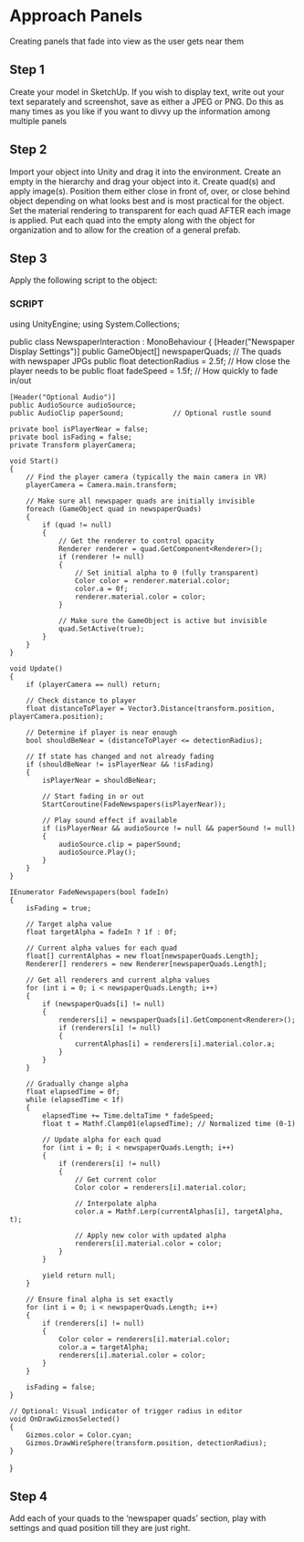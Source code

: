 # Approach Panels

 Creating panels that fade into view as the user gets near them

 
## Step 1

Create your model in SketchUp. If you wish to display text, write out your text separately and screenshot, save as either a JPEG or PNG. Do this as many times as you like if you want to divvy up the information among multiple panels

## Step 2

Import your object into Unity and drag it into the environment. Create an empty in the hierarchy and drag your object into it. Create quad(s) and apply image(s). Position them either close in front of, over, or close behind object depending on what looks best and is most practical for the object. Set the material rendering to transparent for each quad AFTER each image is applied. Put each quad into the empty along with the object for organization and to allow for the creation of a general prefab.

## Step 3

Apply the following script to the object: 

### SCRIPT
using UnityEngine;
using System.Collections;

public class NewspaperInteraction : MonoBehaviour
{
    [Header("Newspaper Display Settings")]
    public GameObject[] newspaperQuads;     // The quads with newspaper JPGs
    public float detectionRadius = 2.5f;    // How close the player needs to be
    public float fadeSpeed = 1.5f;          // How quickly to fade in/out
    
    [Header("Optional Audio")]
    public AudioSource audioSource;
    public AudioClip paperSound;            // Optional rustle sound
    
    private bool isPlayerNear = false;
    private bool isFading = false;
    private Transform playerCamera;
    
    void Start()
    {
        // Find the player camera (typically the main camera in VR)
        playerCamera = Camera.main.transform;
        
        // Make sure all newspaper quads are initially invisible
        foreach (GameObject quad in newspaperQuads)
        {
            if (quad != null)
            {
                // Get the renderer to control opacity
                Renderer renderer = quad.GetComponent<Renderer>();
                if (renderer != null)
                {
                    // Set initial alpha to 0 (fully transparent)
                    Color color = renderer.material.color;
                    color.a = 0f;
                    renderer.material.color = color;
                }
                
                // Make sure the GameObject is active but invisible
                quad.SetActive(true);
            }
        }
    }
    
    void Update()
    {
        if (playerCamera == null) return;
        
        // Check distance to player
        float distanceToPlayer = Vector3.Distance(transform.position, playerCamera.position);
        
        // Determine if player is near enough
        bool shouldBeNear = (distanceToPlayer <= detectionRadius);
        
        // If state has changed and not already fading
        if (shouldBeNear != isPlayerNear && !isFading)
        {
            isPlayerNear = shouldBeNear;
            
            // Start fading in or out
            StartCoroutine(FadeNewspapers(isPlayerNear));
            
            // Play sound effect if available
            if (isPlayerNear && audioSource != null && paperSound != null)
            {
                audioSource.clip = paperSound;
                audioSource.Play();
            }
        }
    }
    
    IEnumerator FadeNewspapers(bool fadeIn)
    {
        isFading = true;
        
        // Target alpha value
        float targetAlpha = fadeIn ? 1f : 0f;
        
        // Current alpha values for each quad
        float[] currentAlphas = new float[newspaperQuads.Length];
        Renderer[] renderers = new Renderer[newspaperQuads.Length];
        
        // Get all renderers and current alpha values
        for (int i = 0; i < newspaperQuads.Length; i++)
        {
            if (newspaperQuads[i] != null)
            {
                renderers[i] = newspaperQuads[i].GetComponent<Renderer>();
                if (renderers[i] != null)
                {
                    currentAlphas[i] = renderers[i].material.color.a;
                }
            }
        }
        
        // Gradually change alpha
        float elapsedTime = 0f;
        while (elapsedTime < 1f)
        {
            elapsedTime += Time.deltaTime * fadeSpeed;
            float t = Mathf.Clamp01(elapsedTime); // Normalized time (0-1)
            
            // Update alpha for each quad
            for (int i = 0; i < newspaperQuads.Length; i++)
            {
                if (renderers[i] != null)
                {
                    // Get current color
                    Color color = renderers[i].material.color;
                    
                    // Interpolate alpha
                    color.a = Mathf.Lerp(currentAlphas[i], targetAlpha, t);
                    
                    // Apply new color with updated alpha
                    renderers[i].material.color = color;
                }
            }
            
            yield return null;
        }
        
        // Ensure final alpha is set exactly
        for (int i = 0; i < newspaperQuads.Length; i++)
        {
            if (renderers[i] != null)
            {
                Color color = renderers[i].material.color;
                color.a = targetAlpha;
                renderers[i].material.color = color;
            }
        }
        
        isFading = false;
    }
    
    // Optional: Visual indicator of trigger radius in editor
    void OnDrawGizmosSelected()
    {
        Gizmos.color = Color.cyan;
        Gizmos.DrawWireSphere(transform.position, detectionRadius);
    }
}

## Step 4

Add each of your quads to the ‘newspaper quads’ section, play with settings and quad position till they are just right.
 

